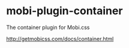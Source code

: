 # mobi-plugin-container

The container plugin for Mobi.css

http://getmobicss.com/docs/container.html
